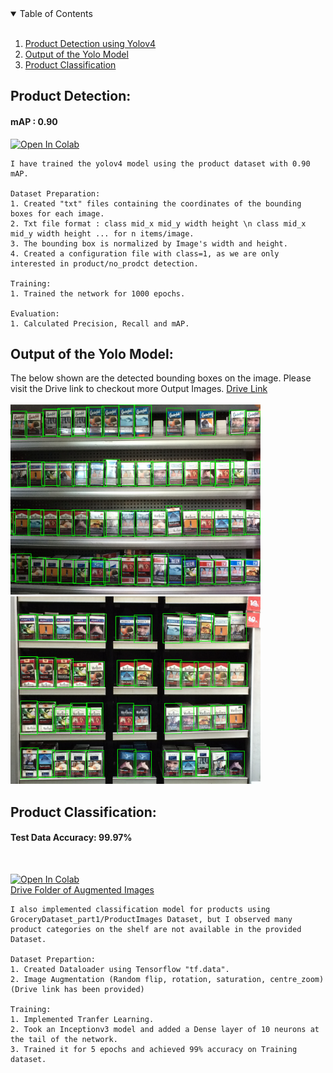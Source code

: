 <!-- TABLE OF CONTENTS -->
<details open="open">
  <summary>Table of Contents</summary>
  <ol>
    <br> 
    <li><a href="#product-detection">Product Detection using Yolov4</a></li>
    <li><a href="#output-of-the-yolo-model">Output of the Yolo Model</a></li>
    <li><a href="#product-classification">Product Classification</a></li>
  </ol>
</details>

## Product Detection:
#### mAP : 0.90

[![Open In Colab](https://colab.research.google.com/assets/colab-badge.svg)](https://colab.research.google.com/drive/1m0tyYgvedOYufOlRcGjJW5UzkPxEgWM7?usp=sharing)
    
    I have trained the yolov4 model using the product dataset with 0.90 mAP.
    
    Dataset Preparation:
    1. Created "txt" files containing the coordinates of the bounding boxes for each image.
    2. Txt file format : class mid_x mid_y width height \n class mid_x mid_y width height ... for n items/image.
    3. The bounding box is normalized by Image's width and height.
    4. Created a configuration file with class=1, as we are only interested in product/no_prodct detection.
    
    Training:
    1. Trained the network for 1000 epochs.
    
    Evaluation:
    1. Calculated Precision, Recall and mAP.

## Output of the Yolo Model:

The below shown are the detected bounding boxes on the image. Please visit the Drive link to checkout more Output Images.
[Drive Link](https://drive.google.com/drive/folders/1x5H6Xn3B3Ha-t2uFy1NsouqSFxZC53Mk?usp=sharing)
<br>
<br>
<img src='./output_images/C1_P04_N1_S4_1.JPG' width=400>
<img src='./output_images/C1_P05_N2_S4_2.JPG' width=400>

## Product Classification:
#### Test Data Accuracy: 99.97%

<br>

[![Open In Colab](https://colab.research.google.com/assets/colab-badge.svg)](https://colab.research.google.com/drive/1Ay6A9mb1PeaiWLB9Oh-79XtckLuXfAc5?usp=sharing)
<br>
[Drive Folder of Augmented Images](https://drive.google.com/drive/folders/1btYOQfTe7QTFAMuf8ljPsvsTryisBbXB?usp=sharing)

    I also implemented classification model for products using GroceryDataset_part1/ProductImages Dataset, but I observed many product categories on the shelf are not available in the provided Dataset.
    
    Dataset Prepartion:
    1. Created Dataloader using Tensorflow "tf.data".
    2. Image Augmentation (Random flip, rotation, saturation, centre_zoom) (Drive link has been provided) 
    
    Training:
    1. Implemented Tranfer Learning. 
    2. Took an Inceptionv3 model and added a Dense layer of 10 neurons at the tail of the network.
    3. Trained it for 5 epochs and achieved 99% accuracy on Training dataset.
   

